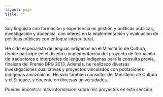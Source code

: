 ```yaml
---
layout: page
title: ""
---
```


Soy lingüista con formación y experiencia en gestión y políticas públicas, investigación y docencia, con interés en la implementación y evaluación de políticas públicas con enfoque intercultural. 

He sido especialista de lenguas indígenas en el Ministerio de Cultura, donde participé en el diseño e implementación del proyecto de formación de traductores e intérpretes de lenguas indígenas para la consulta previa, finalista del Premio BPG 2013. Además, he realizado diversas investigaciones cualitativas y proyectos vinculados con poblaciones indígenas amazónicas. He sido también consultor del Ministerio de Cultura y el Sineace, y docente en diversas universidades.

Puedes encontrar más información sobre mis proyectos en esta sección.
